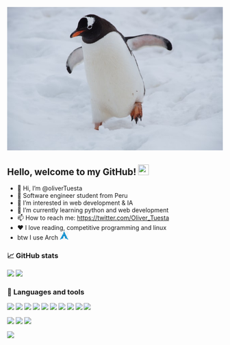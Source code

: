 <img src="https://raw.githubusercontent.com/oliverTuesta/oliverTuesta/main/resources/penguin.jpg"/>

## Hello, welcome to my GitHub! <img src="https://raw.githubusercontent.com/zluvsand/zluvsand/master/wave.gif" height="25px" width="25px">

-   :penguin: Hi, I’m @oliverTuesta
-   :robot: Software engineer student from Peru
-   👀 I’m interested in web development & IA
-   🌱 I’m currently learning python and web development
-   📫 How to reach me: https://twitter.com/Oliver_Tuesta
-   ❤️ I love reading, competitive programming and linux
-   btw I use Arch <img
    src="https://raw.githubusercontent.com/oliverTuesta/oliverTuesta/main/resources/arch.png" width="20" height="20"/>

### 📈 GitHub stats

<img src="https://github-readme-stats.vercel.app/api/top-langs?username=zluvsand&layout=compact&theme=dracula"/>
<img src="https://github-readme-streak-stats.herokuapp.com/?user=zluvsand&theme=dracula"/>

### :wrench: Languages and tools

<img width="10%" src="https://cdn.jsdelivr.net/gh/devicons/devicon/icons/linux/linux-original.svg" />
<img width="10%" src="https://cdn.jsdelivr.net/gh/devicons/devicon/icons/javascript/javascript-original.svg" />
<img width="10%" src="https://cdn.jsdelivr.net/gh/devicons/devicon/icons/microsoftsqlserver/microsoftsqlserver-plain.svg" />
<img width="10%" src="https://cdn.jsdelivr.net/gh/devicons/devicon/icons/java/java-original.svg" />
<img width="10%" src="https://cdn.jsdelivr.net/gh/devicons/devicon/icons/git/git-original.svg" />
<img width="10%" src="https://cdn.jsdelivr.net/gh/devicons/devicon/icons/github/github-original-wordmark.svg" />
<img width="10%" src="https://cdn.jsdelivr.net/gh/devicons/devicon/icons/kotlin/kotlin-original.svg" />
<img width="10%" src="https://cdn.jsdelivr.net/gh/devicons/devicon/icons/vim/vim-original.svg" />
<img width="10%" src="https://cdn.jsdelivr.net/gh/devicons/devicon/icons/vim/vim-original.svg" />
<img width="10%" src="https://cdn.jsdelivr.net/gh/devicons/devicon/icons/html5/html5-original.svg" />

[![](https://img.shields.io/badge/Twitter-1DA1F2?style=for-the-badge&logo=twitter&logoColor=white)](https://twitter.com/Oliver_Tuesta)
[![](https://img.shields.io/badge/LinkedIn-0077B5?style=for-the-badge&logo=linkedin&logoColor=white)](https://open.spotify.com/user/31qkwll5fdhjcaeqb7oqear42c5q)
[![](https://img.shields.io/badge/Spotify-1ED760?&style=for-the-badge&logo=spotify&logoColor=white)](https://www.linkedin.com/in/oliver-jes%C3%BAs-tuesta-yoplac-533ba4200/)

<img src="https://raw.githubusercontent.com/catppuccin/catppuccin/main/assets/footers/gray0_ctp_on_line.svg?sanitize=true" />
